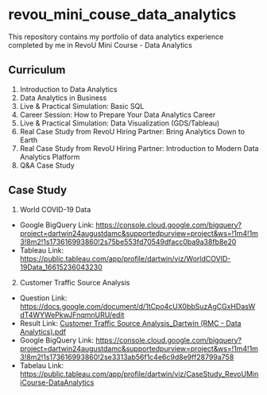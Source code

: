 # revou_mini_couse_data_analytics

This repository contains my portfolio of data analytics experience completed by me in RevoU Mini Course - Data Analytics

## Curriculum
1. Introduction to Data Analytics
2. Data Analytics in Business
3. Live & Practical Simulation: Basic SQL
4. Career Session: How to Prepare Your Data Analytics Career
5. Live & Practical Simulation: Data Visualization (GDS/Tableau)
6. Real Case Study from RevoU Hiring Partner: Bring Analytics Down to Earth
7. Real Case Study from RevoU Hiring Partner: Introduction to Modern Data Analytics Platform
8. Q&A Case Study

## Case Study
1. World COVID-19 Data
- Google BigQuery Link: https://console.cloud.google.com/bigquery?project=dartwin24augustdamc&supportedpurview=project&ws=!1m4!1m3!8m2!1s173616993860!2s75be553fd70549dfacc0ba9a38fb8e20
- Tableau Link: https://public.tableau.com/app/profile/dartwin/viz/WorldCOVID-19Data_16615236043230

2. Customer Traffic Source Analysis
- Question Link: https://docs.google.com/document/d/1tCpo4cUX0bbSuzAgCGxHDasWdT4WYWePkwJFnqmnURU/edit
- Result Link: [Customer Traffic Source Analysis_Dartwin (RMC - Data Analytics).pdf](https://github.com/dartwinshu/revou_mini_couse_data_analytics/files/9647117/Customer.Traffic.Source.Analysis_Dartwin.RMC.-.Data.Analytics.pdf)
- Google BigQuery Link: https://console.cloud.google.com/bigquery?project=dartwin24augustdamc&supportedpurview=project&ws=!1m4!1m3!8m2!1s173616993860!2se3313ab56f1c4e6c9d8e9ff28799a758
- Tabelau Link: https://public.tableau.com/app/profile/dartwin/viz/CaseStudy_RevoUMiniCourse-DataAnalytics
